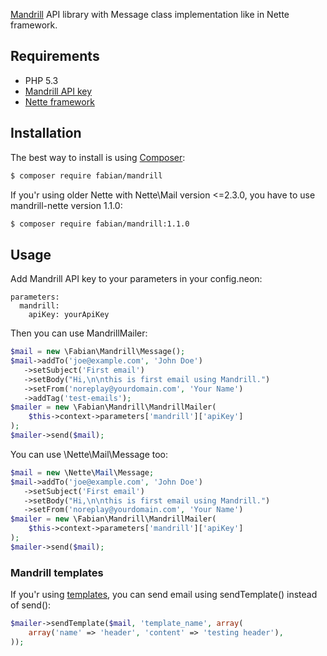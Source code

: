 [Mandrill](http://mandrill.com) API library with Message class implementation like in Nette framework.

Requirements
------------

* PHP 5.3
* [Mandrill API key](https://mandrillapp.com/settings/index)
* [Nette framework](http://nette.org)


Installation
------------

The best way to install is using  [Composer](http://getcomposer.org/):

```sh
$ composer require fabian/mandrill
```

If you'r using older Nette with Nette\Mail version <=2.3.0, you have to use mandrill-nette version 1.1.0:
```sh
$ composer require fabian/mandrill:1.1.0
```

Usage
-----

Add Mandrill API key to your parameters in your config.neon:

```neon
parameters:
  mandrill:
    apiKey: yourApiKey
```

Then you can use MandrillMailer:

```php
$mail = new \Fabian\Mandrill\Message();
$mail->addTo('joe@example.com', 'John Doe')
   ->setSubject('First email')
   ->setBody("Hi,\n\nthis is first email using Mandrill.")
   ->setFrom('noreplay@yourdomain.com', 'Your Name')
   ->addTag('test-emails');
$mailer = new \Fabian\Mandrill\MandrillMailer(
    $this->context->parameters['mandrill']['apiKey']
);
$mailer->send($mail);
```

You can use \Nette\Mail\Message too:

```php
$mail = new \Nette\Mail\Message;
$mail->addTo('joe@example.com', 'John Doe')
   ->setSubject('First email')
   ->setBody("Hi,\n\nthis is first email using Mandrill.")
   ->setFrom('noreplay@yourdomain.com', 'Your Name')
$mailer = new \Fabian\Mandrill\MandrillMailer(
    $this->context->parameters['mandrill']['apiKey']
);
$mailer->send($mail);
```

### Mandrill templates

If you'r using [templates](https://mandrill.zendesk.com/hc/en-us/articles/205582507-Getting-Started-with-Templates), you can send email using sendTemplate() instead of send():
```php
$mailer->sendTemplate($mail, 'template_name', array(
    array('name' => 'header', 'content' => 'testing header'),
));
```
